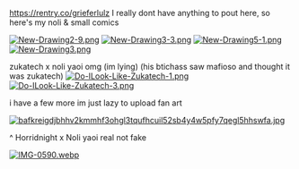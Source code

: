 https://rentry.co/grieferlulz 
I really dont have anything to pout here, so here's my noli & small comics 

[![New-Drawing2-9.png](https://i.postimg.cc/Qd8mq9Gn/New-Drawing2-9.png)](https://postimg.cc/BXz2Svvx)
[![New-Drawing3-3.png](https://i.postimg.cc/90nYJ1dm/New-Drawing3-3.png)](https://postimg.cc/YLQFS6DZ)
[![New-Drawing5-1.png](https://i.postimg.cc/gkZ5X6q9/New-Drawing5-1.png)](https://postimg.cc/2VCTgyKT)
[![New-Drawing3.png](https://i.postimg.cc/DzXd5q0F/New-Drawing3.png)](https://postimg.cc/NyQHj2RP)


zukatech x noli yaoi omg (im lying) (his btichass saw mafioso and thought it was zukatech) 
[![Do-ILook-Like-Zukatech-1.png](https://i.postimg.cc/bwsN7gQX/Do-ILook-Like-Zukatech-1.png)](https://postimg.cc/pmMH8DGk)
[![Do-ILook-Like-Zukatech-3.png](https://i.postimg.cc/ryjfbNVN/Do-ILook-Like-Zukatech-3.png)](https://postimg.cc/7bC1J7T5)

i have a few more im just lazy to upload fan art

[![bafkreigdjbhhv2kmmhf3ohgl3tqufhcuil52sb4y4w5pfy7qegl5hhswfa.jpg](https://i.postimg.cc/CKSL60L1/bafkreigdjbhhv2kmmhf3ohgl3tqufhcuil52sb4y4w5pfy7qegl5hhswfa.jpg)](https://postimg.cc/VJZ8d3tQ)

^ Horridnight x Noli yaoi real not fake

[![IMG-0590.webp](https://i.postimg.cc/NjBhHq87/IMG-0590.webp)](https://postimg.cc/hfyZkY5f)
